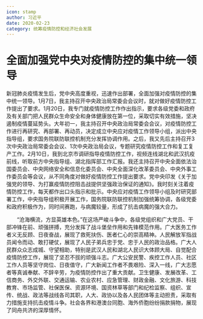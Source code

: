 ```yaml
---
icon: stamp
author: 习近平
date: 2020-02-23
category: 统筹疫情防控和经济社会发展
---
```


# 全面加强党中央对疫情防控的集中统一领导

新冠肺炎疫情发生后，党中央高度重视，迅速作出部署，全面加强对疫情防控的集中统一领导。1月7日，我主持召开中央政治局常委会会议时，就对做好疫情防控工作提出了要求。1月20日，我专门就疫情防控工作作出指示，要求各级党委和政府及有关部门把人民群众生命安全和身体健康放在第一位，采取切实有效措施，坚决遏制疫情蔓延势头。大年初一，我主持召开中央政治局常委会会议，对疫情防控工作进行再研究、再部署、再动员，决定成立中央应对疫情工作领导小组，派出中央指导组，要求国务院联防联控机制充分发挥协调作用。之后，我又先后主持召开3次中央政治局常委会会议、1次中央政治局会议，专题研究疫情防控工作和复工复产工作。2月10日，我到北京市调研指导疫情防控工作，视频连线湖北和武汉抗疫前线，听取前方中央指导组、湖北指挥部工作汇报。我还主持召开中央全面依法治国委员会、中央网络安全和信息化委员会、中央全面深化改革委员会、中央外事工作委员会等会议，从不同角度对做好疫情防控工作提出要求。党中央印发《关于加强党的领导、为打赢疫情防控阻击战提供坚强政治保证的通知》。我时刻关注着疫情防控工作，每天都作出口头指示和批示。中央应对疫情工作领导小组及时研究部署工作，中央指导组积极开展工作，国务院联防联控机制加强统筹协调，各级党委和政府积极作为，同时间赛跑，与病魔较量，形成了抗击病魔的强大合力。

　　“沧海横流，方显英雄本色。”在这场严峻斗争中，各级党组织和广大党员、干部冲锋在前、顽强拼搏，充分发挥了战斗堡垒作用和先锋模范作用。广大医务工作者义无反顾、日夜奋战，展现了救死扶伤、医者仁心的崇高精神。人民解放军指战员闻令而动、敢打硬仗，展现了人民子弟兵忠于党、忠于人民的政治品格。广大人民群众众志成城、守望相助，特别是武汉人民和湖北人民识大体顾大局、自觉配合疫情防控工作，展现了坚忍不拔的顽强斗志。广大公安民警、疾控工作人员、社区工作人员等坚守岗位、日夜值守，广大新闻工作者不畏艰险、深入一线，广大志愿者等真诚奉献、不辞辛劳，为疫情防控作出了重大贡献。卫生健康、发展改革、工信商务、外交外联、交通运输、农业农村、应急管理、财政金融、文化旅游、科技教育、市场监管、社保医保、资源环境、国资林草等部门和纪检监察、组织、宣传、统战、政法等战线各司其职，人大、政协以及各人民团体等主动担责，采取有力措施支持抗击疫情斗争。社会各界和港澳台同胞、海外侨胞纷纷捐款捐物，展现了同舟共济的深厚情怀。